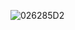 ![026285D2](https://user-images.githubusercontent.com/71579923/199732591-a2332f10-388c-4ce6-a24f-7876f5871a5b.png)

